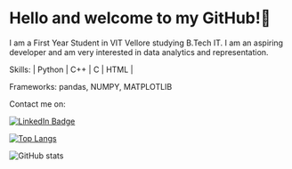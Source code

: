 # Hello and welcome to my GitHub!👋
I am a First Year Student in VIT Vellore studying B.Tech IT.
I am an aspiring developer and am very interested in data analytics and representation.

Skills: | Python | C++ | C | HTML | 

Frameworks: pandas, NUMPY, MATPLOTLIB

Contact me on:
<div id="badges">
  <a href="https://www.linkedin.com/in/manav-muthanna-6ba5ab216/">
    <img src="https://img.shields.io/badge/LinkedIn-blue?style=for-the-badge&logo=linkedin&logoColor=white" alt="LinkedIn Badge"/>
  </a>
</div>

[![Top Langs](https://github-readme-stats.vercel.app/api/top-langs/?username=ManavMuthanna)](https://github.com/anuraghazra/github-readme-stats)

![GitHub stats](https://github-readme-stats.vercel.app/api?username=ManavMuthanna&show_icons=true)  

